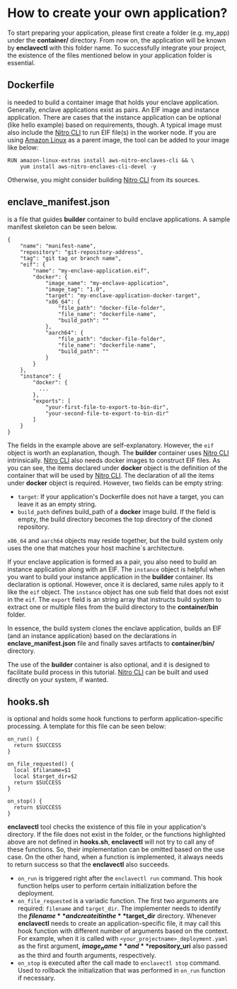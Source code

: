 # How to create your own application?
To start preparing your application, please first create a folder (e.g. my_app) under the **container/** directory. From now on, the application will be known by **enclavectl** with this folder name.
To successfully integrate your project, the existence of the files mentioned below in your application folder is essential.

## Dockerfile
is needed to build a container image that holds your enclave application. Generally, enclave applications exist as pairs. An EIF image and instance application. There are cases that the instance application can be optional (like hello example) based on requirements, though. A typical image must also include the [Nitro CLI](https://github.com/aws/aws-nitro-enclaves-cli) to run EIF file(s) in the worker node. If you are using [Amazon Linux](https://hub.docker.com/_/amazonlinux) as a parent image, the tool can be added to your image like below:

```
RUN amazon-linux-extras install aws-nitro-enclaves-cli && \
    yum install aws-nitro-enclaves-cli-devel -y
```

Otherwise, you might consider building [Nitro CLI](https://github.com/aws/aws-nitro-enclaves-cli) from its sources.
<br />

## enclave_manifest.json
is a file that guides **builder** container to build enclave applications. A sample manifest skeleton can be seen below.

```
{
    "name": "manifest-name",
    "repository": "git-repository-address",
    "tag": "git tag or branch name",
    "eif": {
        "name": "my-enclave-application.eif",
        "docker": {
            "image_name": "my-enclave-application",
            "image_tag": "1.0",
            "target": "my-enclave-application-docker-target",
            "x86_64": {
                "file_path": "docker-file-folder",
                "file_name": "dockerfile-name",
                "build_path": ""
            },
            "aarch64": {
                "file_path": "docker-file-folder",
                "file_name": "dockerfile-name",
                "build_path": ""
            }
        }
    },
    "instance": {
        "docker": {
          ...
        },
        "exports": [
            "your-first-file-to-export-to-bin-dir",
            "your-second-file-to-export-to-bin-dir"
        ]
    }
}
```
The fields in the example above are self-explanatory. However, the `eif` object is worth an explanation, though. The **builder** container uses [Nitro CLI](https://github.com/aws/aws-nitro-enclaves-cli) intrinsically. [Nitro CLI](https://github.com/aws/aws-nitro-enclaves-cli) also needs docker images to construct EIF files. As you can see, the items declared under **docker** object is the definition of the container that will be used by [Nitro CLI](https://github.com/aws/aws-nitro-enclaves-cli). The declaration of all the items under **docker** object is required. However, two fields can be empty string:

- `target`: If your application's Dockerfile does not have a target, you can leave it as an empty string.
- `build_path` defines build_path of a **docker** image build. If the field is empty, the build directory becomes the top directory of the cloned repository.

`x86_64` and `aarch64` objects may reside together, but the build system only uses the one that matches your host machine`s architecture.

If your enclave application is formed as a pair, you also need to build an instance application along with an EIF. The `instance` object is helpful when you want to build your instance application in the **builder** container. Its declaration is optional. However, once it is declared, same rules apply to it like the `eif` object. The `instance` object has one sub field that does not exist in the `eif`. The `export` field is an string array that instructs build system to extract one or multiple files from the build directory to the **container/bin** folder.

In essence, the build system clones the enclave application, builds an EIF (and an instance application) based on the declarations in **enclave_manifest.json** file and finally saves artifacts to **container/bin/** directory.

The use of the **builder** container is also optional, and it is designed to facilitate build process in this tutorial. [Nitro CLI](https://github.com/aws/aws-nitro-enclaves-cli) can be built and used directly on your system, if wanted.
<br />

## hooks.sh
is optional and holds some hook functions to perform application-specific processing. A template for this file can be seen below:

```
on_run() {
  return $SUCCESS
}

on_file_requested() {
  local $filaname=$1
  local $target_dir=$2
  return $SUCCESS
}

on_stop() {
  return $SUCCESS
}

```

**enclavectl** tool checks the existence of this file in your application's directory. If the file does not exist in the folder, or the functions highlighted above are not defined in **hooks.sh**, **enclavectl** will not try to call any of these functions. So, their implementation can be omitted based on the use case. On the other hand, when a function is implemented, it
always needs to return success so that the **enclavectl** also succeeds.

  - `on_run` is triggered right after the `enclavectl run` command. This hook function helps user to perform certain initialization before the deployment.
  - `on_file_requested` is a variadic function. The first two arguments are required: `filename` and `target_dir`. The implementer needs to identify the **$filename** and create it in the **$target_dir** directory. Whenever **enclavectl** needs to create an application-specific file, it may call this hook function with different number of arguments based on the context. For example, when it is called with `<your_projectname>_deployment.yaml` as the first argument, **$image_name** and **$repository_uri** also passed as the third and fourth arguments, respectively.
  - `on_stop` is executed after the call made to `enclavectl stop` command. Used to rollback the initialization that was performed in `on_run` function if necessary.
<br />
